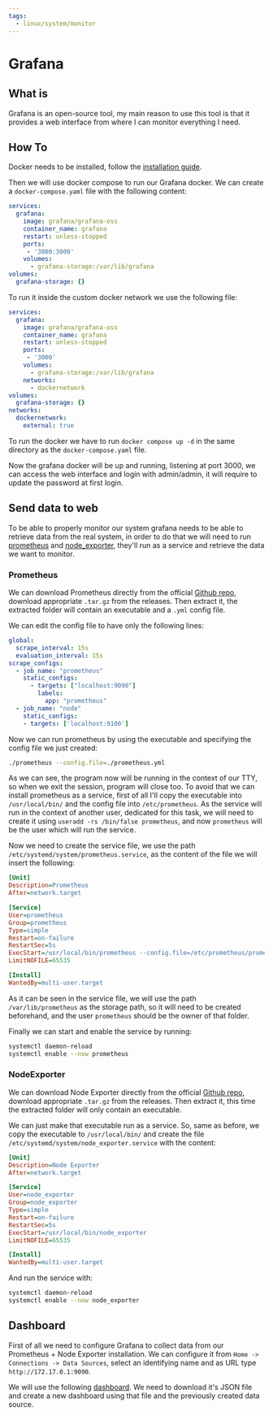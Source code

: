 ```yaml
---
tags:
  - linux/system/monitor
---
```


# Grafana

## What is

Grafana is an open-source tool, my main reason to use this tool is that it provides a web interface from where I can monitor everything I need.


## How To

Docker needs to be installed, follow the [installation guide](docker.md).

Then we will use docker compose to run our Grafana docker. We can create a `docker-compose.yaml` file with the following content:

```yaml
services:
  grafana:
    image: grafana/grafana-oss
    container_name: grafana
    restart: unless-stopped
    ports:
     - '3000:3000'
    volumes:
      - grafana-storage:/var/lib/grafana
volumes:
  grafana-storage: {}
```

To run it inside the custom docker network we use the following file:

```yaml
services:
  grafana:
    image: grafana/grafana-oss
    container_name: grafana
    restart: unless-stopped
    ports:
     - '3000'
    volumes:
      - grafana-storage:/var/lib/grafana
    networks:
      - dockernetwork
volumes:
  grafana-storage: {}
networks:
  dockernetwork:
    external: true
```

To run the docker we have to run `docker compose up -d` in the same directory as the `docker-compose.yaml` file.

Now the grafana docker will be up and running, listening at port 3000, we can access the web interface and login with admin/admin, it will require to update the password at first login.

## Send data to web

To be able to properly monitor our system grafana needs to be able to retrieve data from the real system, in order to do that we will need to run [prometheus](https://prometheus.io/) and [node_exporter](https://github.com/prometheus/node_exporter), they'll run as a service and retrieve the data we want to monitor.

### Prometheus

We can download Prometheus directly from the official [Github repo](https://github.com/prometheus/prometheus), download appropriate `.tar.gz` from the releases. Then extract it, the extracted folder will contain an executable and a `.yml` config file.

We can edit the config file to have only the following lines:

```yml
global:
  scrape_interval: 15s
  evaluation_interval: 15s
scrape_configs:
  - job_name: "prometheus"
    static_configs:
      - targets: ["localhost:9090"]
        labels:
          app: "prometheus"
  - job_name: "node"
    static_configs:
    - targets: ['localhost:9100']
```

Now we can run prometheus by using the executable and specifying the config file we just created:

```bash
./prometheus --config.file=./prometheus.yml
```

As we can see, the program now will be running in the context of our TTY, so when we exit the session, program will close too. To avoid that we can install prometheus as a service, first of all I'll copy the executable into `/usr/local/bin/` and the config file into `/etc/prometheus`. As the service will run in the context of another user, dedicated for this task, we will need to create it using `useradd -rs /bin/false prometheus`, and now `prometheus` will be the user which will run the service.

Now we need to create the service file, we use the path `/etc/systemd/system/prometheus.service`, as the content of the file we will insert the following:

```ini
[Unit]
Description=Prometheus
After=network.target

[Service]
User=prometheus
Group=prometheus
Type=simple
Restart=on-failure
RestartSec=5s
ExecStart=/usr/local/bin/prometheus --config.file=/etc/prometheus/prometheus.yml --storage.tsdb.path=/var/lib/prometheus/
LimitNOFILE=65535

[Install]
WantedBy=multi-user.target
```

As it can be seen in the service file, we will use the path `/var/lib/prometheus` as the storage path, so it will need to be created beforehand, and the user `prometheus` should be the owner of that folder.

Finally we can start and enable the service by running:

```bash
systemctl daemon-reload
systemctl enable --now prometheus
```

### NodeExporter

We can download Node Exporter directly from the official [Github repo](https://github.com/prometheus/node_exporter), download appropriate `.tar.gz` from the releases. Then extract it, this time the extracted folder will only contain an executable.

We can just make that executable run as a service. So, same as before, we copy the executable to `/usr/local/bin/` and create the file `/etc/systemd/system/node_exporter.service` with the content:

```ini
[Unit]
Description=Node Exporter
After=network.target

[Service]
User=node_exporter
Group=node_exporter
Type=simple
Restart=on-failure
RestartSec=5s
ExecStart=/usr/local/bin/node_exporter
LimitNOFILE=65535

[Install]
WantedBy=multi-user.target
```

And run the service with:

```bash
systemctl daemon-reload
systemctl enable --now node_exporter
```


## Dashboard

First of all we need to configure Grafana to collect data from our Prometheus + Node Exporter installation. We can configure it from `Home -> Connections -> Data Sources`, select an identifying name and as URL type `http://172.17.0.1:9090`.

We will use the following [dashboard](https://grafana.com/grafana/dashboards/1860-node-exporter-full/). We need to download it's JSON file and create a new dashboard using that file and the previously created data source.
